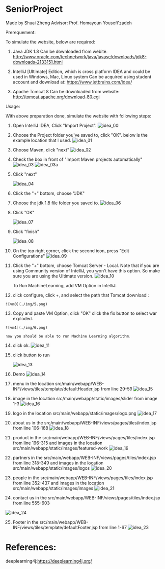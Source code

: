 # SeniorProject
Made by Shuai Zheng Advisor: Prof. Homayoun Yousefi'zadeh

Prerequement:


To simulate the website, below are required:

1. Java JDK 1.8
    Can be downloaded from webite: 
    http://www.oracle.com/technetwork/java/javase/downloads/jdk8-downloads-2133151.html
   
2. IntelliJ [Ultimate] Edition, which is cross platform IDEA and could be used in Windows, Mac, Linux system
    Can be acquired using student account and download at:
    https://www.jetbrains.com/idea/

3. Apache Tomcat 8
    Can be downloaded from website:
    http://tomcat.apache.org/download-80.cgi
  
Usage:


With above preparation done, simulate the website with following steps:


1.  Open IntelliJ IDEA, Click "Import Project".
    ![idea_00](https://cloud.githubusercontent.com/assets/23114334/21919800/08b9a5f6-d912-11e6-8427-1ae2bb9c61ad.png)

2.  Choose the Project folder you've saved to, click "OK".
    below is the example location that I used.
    ![idea_01](https://cloud.githubusercontent.com/assets/23114334/21919819/211a6b30-d912-11e6-9244-00bc0618fbdc.png)

3.  Choose Maven, click "next"
    ![idea_02](https://cloud.githubusercontent.com/assets/23114334/21919879/6f392626-d912-11e6-8b04-2001fc08cf5d.png)

4.  Check the box in front of "Import Maven projects automatically"
    ![idea_03](https://cloud.githubusercontent.com/assets/23114334/21919891/7994532a-d912-11e6-9a75-805b9716a0c4.png)
    ![idea_03a](https://cloud.githubusercontent.com/assets/23114334/21919910/8a92d57a-d912-11e6-9930-04006ef44fea.png)

5.  Click "next"

    ![idea_04](./img/1.png)

6.  Click the "+" bottom, choose "JDK"


7.  Choose the jdk 1.8 file folder you saved to.
    ![idea_06](./img/2.png)

8.  Click "OK"

    ![idea_07](https://cloud.githubusercontent.com/assets/23114334/21919969/0cc8142e-d913-11e6-9b96-fbda02c7766d.png)

9.  Click "finish"

    ![idea_08](./img/3.png)

10. On the top right corner, click the second icon, press "Edit Configurations"
    ![idea_09](https://cloud.githubusercontent.com/assets/23114334/21919988/2d9a51d0-d913-11e6-97ed-d0be819947b7.png)

11. Click the "+" bottom, choose Tomcat Server - Local.
    Note that if you are using Community version of IntelliJ, you won't have this option.
    So make sure you are using the Ultimate version.
    ![idea_10](./img/4.png)

    To Run MachineLearning, add VM Option in IntelliJ.

12.  click configure, click +, and select the path that Tomcat download :

    ![vm0](./img/5.png)

13.  Copy and paste VM Option, click "OK"
click the fix button to select war exploded.

    ![vm1](./img/6.png)

    now you should be able to run Machine Learning algorithm.

14. click ok.
    ![idea_11](./img/7.png)

15. click button to run

    ![idea_13](./img/8.png)

16. Demo
    ![idea_14](./img/9.png)

17. menu in the location src/main/webapp/WEB-INF/views/tiles/template/defaultHeader.jsp from line 29-59
    ![idea_15](./img/10.png)
18. image in the location src/main/webapp/static/images/slider from image 1-3
    ![idea_16](./img/11.png)
    
19. logo in the location src/main/webapp/static/images/logo.png
    ![idea_17](./img/12.png)
20. about us in the src/main/webapp/WEB-INF/views/pages/tiles/index.jsp from line 106-168
   ![idea_18](./img/13.png)
   
21. product in the src/main/webapp/WEB-INF/views/pages/tiles/index.jsp from line 196-315 and images in the location src/main/webapp/static/images/featured-work
   ![idea_19](./img/14.png)
   
22. partners in the src/main/webapp/WEB-INF/views/pages/tiles/index.jsp from line 318-349 and images in the location src/main/webapp/static/images/logos
   ![idea_20](./img/15.png)
   
23. people in the src/main/webapp/WEB-INF/views/pages/tiles/index.jsp from line 352-437 and images in the location src/main/webapp/static/images/images
   ![idea_21](./img/16.png)
   
24. contact us in the src/main/webapp/WEB-INF/views/pages/tiles/index.jsp from line 555-603

   ![idea_24](./img/17.png)
   
25. Footer in the src/main/webapp/WEB-INF/views/tiles/template/defaultFooter.jsp from line 1-67
   ![idea_23](./img/18.png)

  
   # References:
    
   deeplearning4j:https://deeplearning4j.org/

